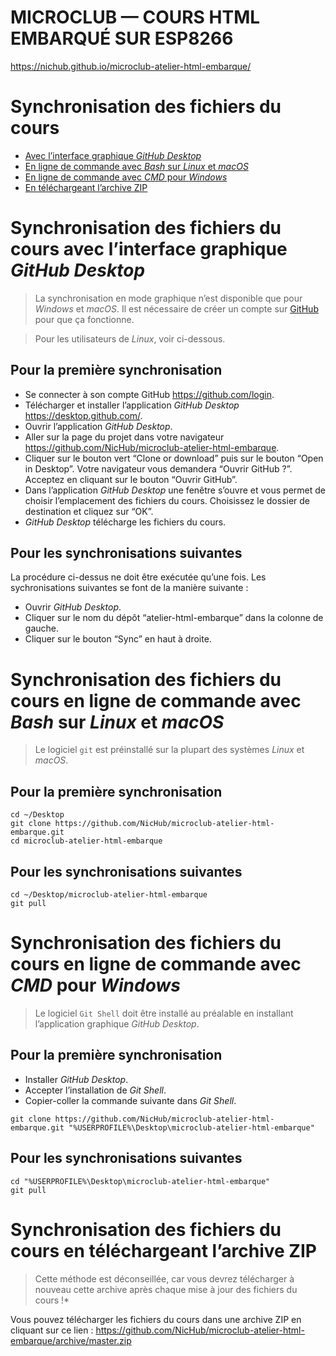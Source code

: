 
# MICROCLUB — COURS HTML EMBARQUÉ SUR ESP8266

<https://nichub.github.io/microclub-atelier-html-embarque/>





# Synchronisation des fichiers du cours

- [Avec l’interface graphique *GitHub Desktop*][1]
- [En ligne de commande avec *Bash* sur *Linux* et *macOS*][2]
- [En ligne de commande avec *CMD* pour *Windows*][3]
- [En téléchargeant l’archive ZIP][4]

[1]: #synchronisation-des-fichiers-du-cours-avec-linterface-graphique-github-desktop
[2]: #synchronisation-des-fichiers-du-cours-en-ligne-de-commande-avec-bash-sur-linux-et-macos
[3]: #synchronisation-des-fichiers-du-cours-en-ligne-de-commande-avec-cmd-pour-windows
[4]: #synchronisation-des-fichiers-du-cours-en-téléchargeant-larchive-zip





# Synchronisation des fichiers du cours avec l’interface graphique *GitHub Desktop*

> La synchronisation en mode graphique n’est disponible que pour *Windows* et *macOS*.
> Il est nécessaire de créer un compte sur [GitHub](https://github.com/join) pour que ça fonctionne.

> Pour les utilisateurs de *Linux*, voir ci-dessous.

## Pour la première synchronisation

- Se connecter à son compte GitHub <https://github.com/login>.
- Télécharger et installer l’application *GitHub Desktop* <https://desktop.github.com/>.
- Ouvrir l’application *GitHub Desktop*.
- Aller sur la page du projet dans votre navigateur <https://github.com/NicHub/microclub-atelier-html-embarque>.
- Cliquer sur le bouton vert “Clone or download” puis sur le bouton “Open in Desktop”. Votre navigateur vous demandera “Ouvrir GitHub ?”. Acceptez en cliquant sur le bouton “Ouvrir GitHub”.
- Dans l’application *GitHub Desktop* une fenêtre s’ouvre et vous permet de choisir l’emplacement des fichiers du cours. Choisissez le dossier de destination et cliquez sur “OK”.
- *GitHub Desktop* télécharge les fichiers du cours.

## Pour les synchronisations suivantes

La procédure ci-dessus ne doit être exécutée qu’une fois. Les sychronisations suivantes se font de la manière suivante :

- Ouvrir *GitHub Desktop*.
- Cliquer sur le nom du dépôt “atelier-html-embarque” dans la colonne de gauche.
- Cliquer sur le bouton “Sync” en haut à droite.





# Synchronisation des fichiers du cours en ligne de commande avec *Bash* sur *Linux* et *macOS*

> Le logiciel `git` est préinstallé sur la plupart des systèmes *Linux* et *macOS*.

## Pour la première synchronisation

	cd ~/Desktop
	git clone https://github.com/NicHub/microclub-atelier-html-embarque.git
	cd microclub-atelier-html-embarque

## Pour les synchronisations suivantes

	cd ~/Desktop/microclub-atelier-html-embarque
	git pull





# Synchronisation des fichiers du cours en ligne de commande avec *CMD* pour *Windows*

> Le logiciel `Git Shell` doit être installé au préalable en installant l’application graphique *GitHub Desktop*.

## Pour la première synchronisation

- Installer *GitHub Desktop*.
- Accepter l’installation de *Git Shell*.
- Copier-coller la commande suivante dans *Git Shell*.

```
git clone https://github.com/NicHub/microclub-atelier-html-embarque.git "%USERPROFILE%\Desktop\microclub-atelier-html-embarque"
```

## Pour les synchronisations suivantes

	cd "%USERPROFILE%\Desktop\microclub-atelier-html-embarque"
	git pull





# Synchronisation des fichiers du cours en téléchargeant l’archive ZIP

> Cette méthode est déconseillée, car vous devrez télécharger à nouveau cette archive après chaque mise à jour des fichiers du cours !*

Vous pouvez télécharger les fichiers du cours dans une archive ZIP en cliquant sur ce lien :
<https://github.com/NicHub/microclub-atelier-html-embarque/archive/master.zip>




